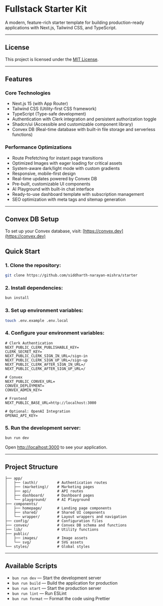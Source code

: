 # Fullstack Starter Kit  

A modern, feature-rich starter template for building production-ready applications with Next.js, Tailwind CSS, and TypeScript.

---

## License  

This project is licensed under the [MIT License](./LICENSE).

---

## Features  

### Core Technologies
- Next.js 15 (with App Router)  
- Tailwind CSS (Utility-first CSS framework)  
- TypeScript (Type-safe development)  
- Authentication with Clerk integration and persistent authorization toggle  
- Shadcn/ui (Accessible and customizable component library)  
- Convex DB (Real-time database with built-in file storage and serverless functions)  

### Performance Optimizations  
- Route Prefetching for instant page transitions  
- Optimized Images with eager loading for critical assets  
- System-aware dark/light mode with custom gradients  
- Responsive, mobile-first design  
- Real-time updates powered by Convex DB  
- Pre-built, customizable UI components  
- AI Playground with built-in chat interface  
- Ready-to-use dashboard template with subscription management  
- SEO optimization with meta tags and sitemap generation

---

## Convex DB Setup
To set up your Convex database, visit: [https://convex.dev](https://convex.dev)  

## Quick Start  

### 1. Clone the repository:  
```bash
git clone https://github.com/siddharth-narayan-mishra/starter
```  

### 2. Install dependencies:  
```bash
bun install
```  

### 3. Set up environment variables:  
```bash
touch .env.example .env.local
```  

### 4. Configure your environment variables:  
```env
# Clerk Authentication
NEXT_PUBLIC_CLERK_PUBLISHABLE_KEY=
CLERK_SECRET_KEY=
NEXT_PUBLIC_CLERK_SIGN_IN_URL=/sign-in
NEXT_PUBLIC_CLERK_SIGN_UP_URL=/sign-up
NEXT_PUBLIC_CLERK_AFTER_SIGN_IN_URL=/
NEXT_PUBLIC_CLERK_AFTER_SIGN_UP_URL=/

# Convex
NEXT_PUBLIC_CONVEX_URL=
CONVEX_DEPLOYMENT=
CONVEX_ADMIN_KEY=

# Frontend
NEXT_PUBLIC_BASE_URL=http://localhost:3000

# Optional: OpenAI Integration
OPENAI_API_KEY=
```  

### 5. Run the development server:  
```bash
bun run dev
```  

Open [http://localhost:3000](http://localhost:3000) to see your application.  

---

## Project Structure  
```
├── app/
│   ├── (auth)/         # Authentication routes
│   ├── (marketing)/    # Marketing pages
│   ├── api/            # API routes
│   ├── dashboard/      # Dashboard pages
│   └── playground/     # AI Playground
├── components/
│   ├── homepage/       # Landing page components
│   ├── shared/         # Shared UI components
│   └── wrapper/        # Layout wrappers and navigation
├── config/             # Configuration files
├── convex/             # Convex DB schema and functions
├── lib/                # Utility functions
├── public/             
│   ├── images/         # Image assets
│   └── svg/            # SVG assets
└── styles/             # Global styles
```  

---

## Available Scripts  
- `bun run dev` — Start the development server  
- `bun run build` — Build the application for production  
- `bun run start` — Start the production server  
- `bun run lint` — Run ESLint  
- `bun run format` — Format the code using Prettier  